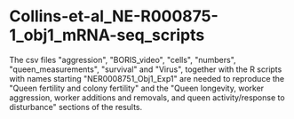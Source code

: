 # Collins-et-al_NE-R000875-1_obj1_mRNA-seq_scripts

The csv files "aggression", "BORIS_video", "cells", "numbers", "queen_measurements", "survival" and "Virus", together with the R scripts with names starting "NER0008751_Obj1_Exp1" are needed to reproduce the "Queen fertility and colony fertility" and the "Queen longevity, worker aggression, worker additions and removals, and queen activity/response to disturbance" sections of the results. 
